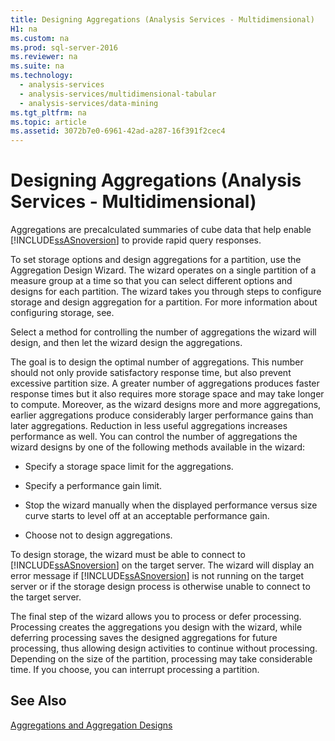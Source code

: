 ```yaml
---
title: Designing Aggregations (Analysis Services - Multidimensional)
H1: na
ms.custom: na
ms.prod: sql-server-2016
ms.reviewer: na
ms.suite: na
ms.technology: 
  - analysis-services
  - analysis-services/multidimensional-tabular
  - analysis-services/data-mining
ms.tgt_pltfrm: na
ms.topic: article
ms.assetid: 3072b7e0-6961-42ad-a287-16f391f2cec4
---
```

# Designing Aggregations (Analysis Services - Multidimensional)
  Aggregations are precalculated summaries of cube data that help enable [!INCLUDE[ssASnoversion](../../Token/Other/ssASnoversion_md.md)] to provide rapid query responses.  
  
 To set storage options and design aggregations for a partition, use the Aggregation Design Wizard. The wizard operates on a single partition of a measure group at a time so that you can select different options and designs for each partition. The wizard takes you through steps to configure storage and design aggregation for a partition. For more information about configuring storage, see.  
  
 Select a method for controlling the number of aggregations the wizard will design, and then let the wizard design the aggregations.  
  
 The goal is to design the optimal number of aggregations. This number should not only provide satisfactory response time, but also prevent excessive partition size. A greater number of aggregations produces faster response times but it also requires more storage space and may take longer to compute. Moreover, as the wizard designs more and more aggregations, earlier aggregations produce considerably larger performance gains than later aggregations. Reduction in less useful aggregations increases performance as well. You can control the number of aggregations the wizard designs by one of the following methods available in the wizard:  
  
-   Specify a storage space limit for the aggregations.  
  
-   Specify a performance gain limit.  
  
-   Stop the wizard manually when the displayed performance versus size curve starts to level off at an acceptable performance gain.  
  
-   Choose not to design aggregations.  
  
 To design storage, the wizard must be able to connect to [!INCLUDE[ssASnoversion](../../Token/Other/ssASnoversion_md.md)] on the target server. The wizard will display an error message if [!INCLUDE[ssASnoversion](../../Token/Other/ssASnoversion_md.md)] is not running on the target server or if the storage design process is otherwise unable to connect to the target server.  
  
 The final step of the wizard allows you to process or defer processing. Processing creates the aggregations you design with the wizard, while deferring processing saves the designed aggregations for future processing, thus allowing design activities to continue without processing. Depending on the size of the partition, processing may take considerable time. If you choose, you can interrupt processing a partition.  
  
## See Also  
 [Aggregations and Aggregation Designs](../Topic/Aggregations%20and%20Aggregation%20Designs.md)  
  
  